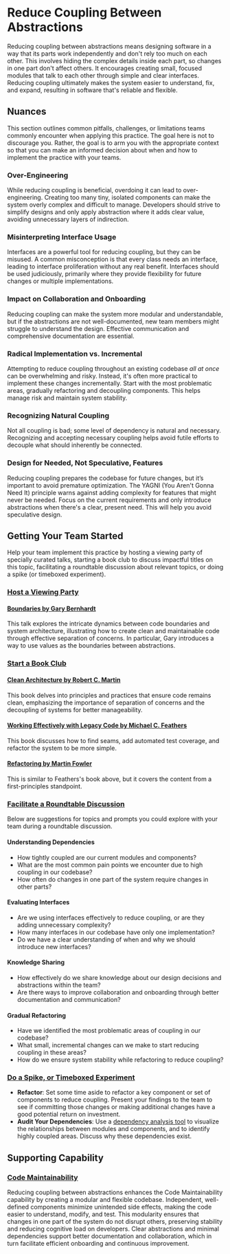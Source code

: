 # Reduce Coupling Between Abstractions

Reducing coupling between abstractions means designing software in a way that its parts work independently and don't rely too much on each other.
This involves hiding the complex details inside each part, so changes in one part don't affect others. It encourages creating small, focused modules that talk to each other through simple and clear interfaces.
Reducing coupling ultimately makes the system easier to understand, fix, and expand, resulting in software that's reliable and flexible.

## Nuances

This section outlines common pitfalls, challenges, or limitations teams commonly encounter when applying this practice. The goal here is not to discourage you. Rather, the goal is to arm you with the appropriate context so that you can make an informed decision about when and how to implement the practice with your teams.

### Over-Engineering

While reducing coupling is beneficial, overdoing it can lead to over-engineering.
Creating too many tiny, isolated components can make the system overly complex and difficult to manage.
Developers should strive to simplify designs and only apply abstraction where it adds clear value, avoiding unnecessary layers of indirection.

### Misinterpreting Interface Usage

Interfaces are a powerful tool for reducing coupling, but they can be misused.
A common misconception is that every class needs an interface, leading to interface proliferation without any real benefit.
Interfaces should be used judiciously, primarily where they provide flexibility for future changes or multiple implementations.

### Impact on Collaboration and Onboarding

Reducing coupling can make the system more modular and understandable, but if the abstractions are not well-documented, new team members might struggle to understand the design.
Effective communication and comprehensive documentation are essential.

### Radical Implementation vs. Incremental
Attempting to reduce coupling throughout an existing codebase *all at once* can be overwhelming and risky.
Instead, it's often more practical to implement these changes incrementally.
Start with the most problematic areas, gradually refactoring and decoupling components. This helps manage risk and maintain system stability.

### Recognizing Natural Coupling

Not all coupling is bad; some level of dependency is natural and necessary.
Recognizing and accepting necessary coupling helps avoid futile efforts to decouple what should inherently be connected.

### Design for Needed, Not Speculative, Features

Reducing coupling prepares the codebase for future changes, but it’s important to avoid premature optimization.
The YAGNI (You Aren't Gonna Need It) principle warns against adding complexity for features that might never be needed.
Focus on the current requirements and only introduce abstractions when there's a clear, present need. This will help you avoid speculative design.


## Getting Your Team Started

Help your team implement this practice by hosting a viewing party of specially curated talks, starting a book club to discuss impactful titles on this topic, facilitating a roundtable discussion about relevant topics, or doing a spike (or timeboxed experiment).

### [Host a Viewing Party](/practices/host-a-viewing-party.md)

#### [Boundaries by Gary Bernhardt](https://www.destroyallsoftware.com/talks/boundaries) 
This talk explores the intricate dynamics between code boundaries and system architecture, illustrating how to create clean and maintainable code through effective separation of concerns. In particular, Gary introduces a way to use values as the boundaries between abstractions.


### [Start a Book Club](/practices/start-a-book-club.md)

#### [Clean Architecture by Robert C. Martin](https://www.goodreads.com/book/show/18043011-clean-architecture) 
This book delves into principles and practices that ensure code remains clean, emphasizing the importance of separation of concerns and the decoupling of systems for better manageability.

#### [Working Effectively with Legacy Code by Michael C. Feathers](https://www.goodreads.com/book/show/44919.Working_Effectively_with_Legacy_Code)
This book discusses how to find seams, add automated test coverage, and refactor the system to be more simple.

#### [Refactoring by Martin Fowler](https://www.goodreads.com/en/book/show/44936.Refactoring)
This is similar to Feathers's book above, but it covers the content from a first-principles standpoint.


### [Facilitate a Roundtable Discussion](/practices/host-a-roundtable-discussion.md)

Below are suggestions for topics and prompts you could explore with your team during a roundtable discussion. 

#### Understanding Dependencies

* How tightly coupled are our current modules and components?
* What are the most common pain points we encounter due to high coupling in our codebase?
* How often do changes in one part of the system require changes in other parts?

#### Evaluating Interfaces

* Are we using interfaces effectively to reduce coupling, or are they adding unnecessary complexity?
* How many interfaces in our codebase have only one implementation?
* Do we have a clear understanding of when and why we should introduce new interfaces?

#### Knowledge Sharing

* How effectively do we share knowledge about our design decisions and abstractions within the team?
* Are there ways to improve collaboration and onboarding through better documentation and communication?

#### Gradual Refactoring

* Have we identified the most problematic areas of coupling in our codebase?
* What small, incremental changes can we make to start reducing coupling in these areas?
* How do we ensure system stability while refactoring to reduce coupling?


### [Do a Spike, or Timeboxed Experiment](/practices/do-a-spike.md)

- **Refactor**: Set some time aside to refactor a key component or set of components to reduce coupling. Present your findings to the team to see if committing those changes or making additional changes have a good potential return on investment.
- **Audit Your Dependencies**: Use a [dependency analysis tool](https://markgacoka.medium.com/how-to-visualize-your-codebase-7c4c4d948141) to visualize the relationships between modules and components, and to identify highly coupled areas. Discuss why these dependencies exist.


## Supporting Capability

### [Code Maintainability](/capabilities/code-maintainability.md)

Reducing coupling between abstractions enhances the Code Maintainability capability by creating a modular and flexible codebase.
Independent, well-defined components minimize unintended side effects, making the code easier to understand, modify, and test.
This modularity ensures that changes in one part of the system do not disrupt others, preserving stability and reducing cognitive load on developers.
Clear abstractions and minimal dependencies support better documentation and collaboration, which in turn facilitate efficient onboarding and continuous improvement.


